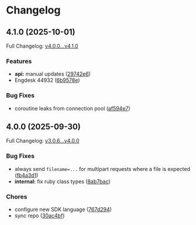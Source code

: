 # Changelog

## 4.1.0 (2025-10-01)

Full Changelog: [v4.0.0...v4.1.0](https://github.com/team-telnyx/telnyx-ruby/compare/v4.0.0...v4.1.0)

### Features

* **api:** manual updates ([29742e6](https://github.com/team-telnyx/telnyx-ruby/commit/29742e6ad6d820a8dab36a6b8dc620947c9eaddb))
* Engdesk 44932 ([6b9578e](https://github.com/team-telnyx/telnyx-ruby/commit/6b9578e96c7c5f173a8a1410839177c72a5019c3))


### Bug Fixes

* coroutine leaks from connection pool ([af594e7](https://github.com/team-telnyx/telnyx-ruby/commit/af594e7c7ca9c21523ff23af7e603cd8c73384a1))

## 4.0.0 (2025-09-30)

Full Changelog: [v3.0.6...v4.0.0](https://github.com/team-telnyx/telnyx-ruby/compare/v3.0.6...v4.0.0)

### Bug Fixes

* always send `filename=...` for multipart requests where a file is expected ([fb4a3d1](https://github.com/team-telnyx/telnyx-ruby/commit/fb4a3d124ea18c939725c09a9d22a8bde7eea3cb))
* **internal:** fix ruby class types ([8ab7bac](https://github.com/team-telnyx/telnyx-ruby/commit/8ab7bac36ee463f20ff65484ecec561cb4260106))


### Chores

* configure new SDK language ([767d294](https://github.com/team-telnyx/telnyx-ruby/commit/767d294576bfe88a9e47dd3365a250cf39f1edfd))
* sync repo ([30ac4bf](https://github.com/team-telnyx/telnyx-ruby/commit/30ac4bf8c4d7a3739d148ca7e6ac1294365bb0d7))
